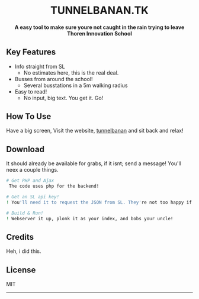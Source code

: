 <h1 align="center">
  <br>
  TUNNELBANAN.TK
  <br>
</h1>

<h4 align="center"> A easy tool to make sure youre not caught in the rain trying to leave Thoren Innovation School </h4>

## Key Features

* Info straight from SL
  - No estimates here, this is the real deal.
* Busses from around the school!
  - Several busstations in a 5m walking radius
* Easy to read!
  - No input, big text. You get it. Go!

## How To Use

Have a big screen, Visit the website, [tunnelbanan](http:/tunnelbanan.tk) and sit back and relax!   


## Download

    
It should already be available for grabs, if it isnt; send a message!
You'll neex a couple things.

    
```bash
# Get PHP and Ajax
 The code uses php for the backend!

# Get an SL api key!
! You'll need it to request the JSON from SL. They're not too happy if you try without a key.

# Build & Run!
! Webserver it up, plonk it as your index, and bobs your uncle!
```

## Credits

Heh, i did this.

## License

MIT

---


